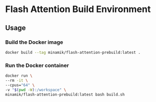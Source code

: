 # Flash Attention Build Environment

## Usage

### Build the Docker image
```bash
docker build --tag minamik/flash-attention-prebuild:latest .
```

### Run the Docker container
```bash
docker run \
--rm -it \
--cpus="64" \
-v "$(pwd -W):/workspace" \
minamik/flash-attention-prebuild:latest bash build.sh
```
